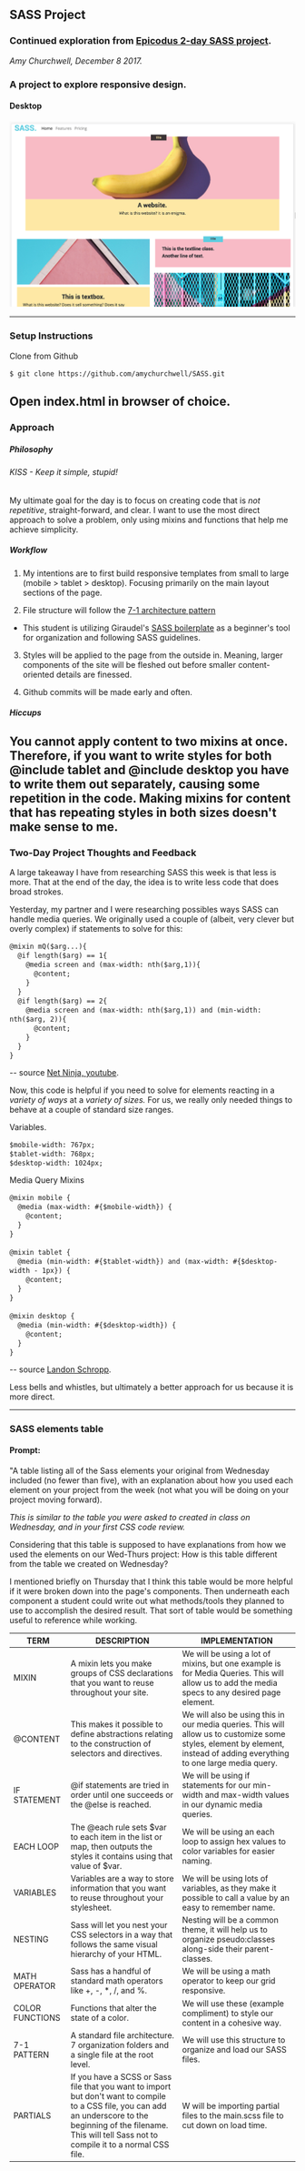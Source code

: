 ## SASS Project
### Continued exploration from [Epicodus 2-day SASS project](https://www.learnhowtoprogram.com/css/sass/integrating-sass-2-day-project).
_Amy Churchwell, December 8 2017._

### A project to explore responsive design.

#### Desktop

![screen shot of desktop design](https://raw.githubusercontent.com/amychurchwell/sass/master/img/desktop.png)

---
### Setup Instructions

Clone from Github
```
$ git clone https://github.com/amychurchwell/SASS.git
```

Open index.html in browser of choice.
---
### Approach

##### Philosophy
###### KISS - Keep it simple, stupid!
My ultimate goal for the day is to focus on creating code that is _not repetitive_, straight-forward, and clear. I want to use the most direct approach to solve a problem, only using mixins and functions that help me achieve simplicity.


##### Workflow
1. My intentions are to first build responsive templates from small to large (mobile > tablet > desktop). Focusing primarily on the main layout sections of the page.

2. File structure will follow the [7-1 architecture pattern](http://sass-guidelin.es/#architecture)

 * This student is utilizing Giraudel's [SASS boilerplate](https://github.com/HugoGiraudel/sass-boilerplate) as a beginner's tool for organization and following SASS guidelines.

3. Styles will be applied to the page from the outside in. Meaning, larger components of the site will be fleshed out before smaller content-oriented details are finessed.

4. Github commits will be made early and often.

##### Hiccups
You cannot apply content to two mixins at once. Therefore, if you want to write styles for both @include tablet and @include desktop you have to write them out separately, causing some repetition in the code. Making mixins for content that has repeating styles in both sizes doesn't make sense to me.
---

### Two-Day Project Thoughts and Feedback

A large takeaway I have from researching SASS this week is that less is more. That at the end of the day, the idea is to write less code that does broad strokes.

Yesterday, my partner and I were researching possibles ways SASS can handle media queries. We originally used a couple of (albeit, very clever but overly complex) if statements to solve for this:

```
@mixin mQ($arg...){
  @if length($arg) == 1{
    @media screen and (max-width: nth($arg,1)){
      @content;
    }
  }
  @if length($arg) == 2{
    @media screen and (max-width: nth($arg,1)) and (min-width: nth($arg, 2)){
      @content;
    }
  }
}
```
-- source [Net Ninja, youtube](https://www.youtube.com/playlist?list=PL4cUxeGkcC9iEwigam3gTjU_7IA3W2WZA).

Now, this code is helpful if you need to solve for elements reacting in a *variety of ways* at a *variety of sizes.* For us, we really only needed things to behave at a couple of standard size ranges.

Variables.
```
$mobile-width: 767px;
$tablet-width: 768px;
$desktop-width: 1024px;
```
Media Query Mixins
```
@mixin mobile {
  @media (max-width: #{$mobile-width}) {
    @content;
  }
}

@mixin tablet {
  @media (min-width: #{$tablet-width}) and (max-width: #{$desktop-width - 1px}) {
    @content;
  }
}

@mixin desktop {
  @media (min-width: #{$desktop-width}) {
    @content;
  }
}
```
-- source [Landon Schropp](https://davidwalsh.name/write-media-queries-sass).

Less bells and whistles, but ultimately a better approach for us because it is more direct.

---
### SASS elements table

#### Prompt:
"A table listing all of the Sass elements your original from Wednesday included (no fewer than five), with an explanation about how you used each element on your project from the week (not what you will be doing on your project moving forward).

_This is similar to the table you were asked to created in class on Wednesday, and in your first CSS code review._


 Considering that this table is supposed to have explanations from how we used the elements on our Wed-Thurs project: How is this table different from the table we created on Wednesday?

I mentioned briefly on Thursday that I think this table would be more helpful if it were broken down into the page's components. Then underneath each component a student could write out what methods/tools they planned to use to accomplish the desired result. That sort of table would be something useful to reference while working.

| TERM  | DESCRIPTION  | IMPLEMENTATION |
|---|---|---|
|   MIXIN    | A mixin lets you make groups of CSS declarations that you want to reuse throughout your site. | We will be using a lot of mixins, but one example is for Media Queries. This will allow us to add the media specs to any desired page element. |
|  @CONTENT  | This makes it possible to define abstractions relating to the construction of selectors and directives. | We will also be using this in our media queries. This will allow us to customize some styles, element by element, instead of adding everything to one large media query. |
|   IF STATEMENT   | @if statements are tried in order until one succeeds or the @else is reached. | We will be using if statements for our min-width and max-width values in our dynamic media queries. |
|   EACH LOOP   | The @each rule sets $var to each item in the list or map, then outputs the styles it contains using that value of $var. | We will be using an each loop to assign hex values to color variables for easier naming. |
|   VARIABLES   | Variables are a way to store information that you want to reuse throughout your stylesheet. | We will be using lots of variables, as they make it possible to call a value by an easy to remember name. |
|   NESTING   | Sass will let you nest your CSS selectors in a way that follows the same visual hierarchy of your HTML. | Nesting will be a common theme, it will help us to organize pseudo:classes along-side their parent-classes. |
|   MATH OPERATOR   | Sass has a handful of standard math operators like +, -, *, /, and %. |  We will be using a math operator to keep our grid responsive. |
|   COLOR FUNCTIONS   | Functions that alter the state of a color. |  We will use these (example compliment) to style our content in a cohesive way. |
|   7-1 PATTERN   | A standard file architecture. 7 organization folders and a single file at the root level. |  We will use this structure to organize and load our SASS files. |
|   PARTIALS   | If you have a SCSS or Sass file that you want to import but don't want to compile to a CSS file, you can add an underscore to the beginning of the filename. This will tell Sass not to compile it to a normal CSS file. | W will be importing partial files to the main.scss file to cut down on load time. |
